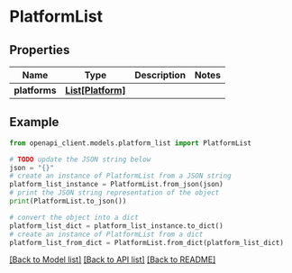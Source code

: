 # PlatformList


## Properties

Name | Type | Description | Notes
------------ | ------------- | ------------- | -------------
**platforms** | [**List[Platform]**](Platform.md) |  | 

## Example

```python
from openapi_client.models.platform_list import PlatformList

# TODO update the JSON string below
json = "{}"
# create an instance of PlatformList from a JSON string
platform_list_instance = PlatformList.from_json(json)
# print the JSON string representation of the object
print(PlatformList.to_json())

# convert the object into a dict
platform_list_dict = platform_list_instance.to_dict()
# create an instance of PlatformList from a dict
platform_list_from_dict = PlatformList.from_dict(platform_list_dict)
```
[[Back to Model list]](../README.md#documentation-for-models) [[Back to API list]](../README.md#documentation-for-api-endpoints) [[Back to README]](../README.md)


